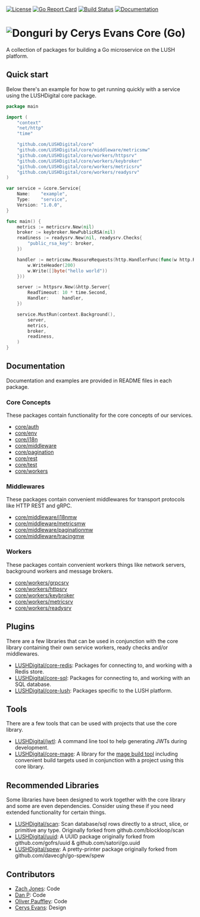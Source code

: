 [![License](https://img.shields.io/badge/License-Apache%202.0-blue.svg)](https://raw.githubusercontent.com/LUSHDigital/core/master/LICENSE) [![Go Report Card](https://goreportcard.com/badge/github.com/LUSHDigital/core)](https://goreportcard.com/report/github.com/LUSHDigital/core) [![Build Status](https://travis-ci.org/LUSHDigital/core.svg?branch=master)](https://travis-ci.org/LUSHDigital/core)
[![Documentation](https://img.shields.io/badge/docs-pkg.go.dev-blue)](https://pkg.go.dev/github.com/LUSHDigital/core?tab=doc)

# ![Donguri by Cerys Evans](https://res.cloudinary.com/lush/image/upload/c_scale,w_60/v1568812743/github/core/donguri_wink_cropped.jpg) Core (Go)
A collection of packages for building a Go microservice on the LUSH platform.

## Quick start
Below there's an example for how to get running quickly with a service using the LUSHDigital core package.

```go
package main

import (
	"context"
	"net/http"
	"time"

	"github.com/LUSHDigital/core"
	"github.com/LUSHDigital/core/middleware/metricsmw"
	"github.com/LUSHDigital/core/workers/httpsrv"
	"github.com/LUSHDigital/core/workers/keybroker"
	"github.com/LUSHDigital/core/workers/metricsrv"
	"github.com/LUSHDigital/core/workers/readysrv"
)

var service = &core.Service{
	Name:    "example",
	Type:    "service",
	Version: "1.0.0",
}

func main() {
	metrics := metricsrv.New(nil)
	broker := keybroker.NewPublicRSA(nil)
	readiness := readysrv.New(nil, readysrv.Checks{
		"public_rsa_key": broker,
	})

	handler := metricsmw.MeasureRequests(http.HandlerFunc(func(w http.ResponseWriter, _ *http.Request) {
		w.WriteHeader(200)
		w.Write([]byte("hello world"))
	}))

	server := httpsrv.New(&http.Server{
		ReadTimeout: 10 * time.Second,
		Handler:     handler,
	})

	service.MustRun(context.Background(),
		server,
		metrics,
		broker,
		readiness,
	)
}

```

## Documentation
Documentation and examples are provided in README files in each package.

### Core Concepts
These packages contain functionality for the core concepts of our services.

- [core/auth](https://github.com/LUSHDigital/core/tree/master/auth#auth)
- [core/env](https://github.com/LUSHDigital/core/tree/master/env#env)
- [core/i18n](https://github.com/LUSHDigital/core/tree/master/i18n#internationalisation)
- [core/middleware](https://github.com/LUSHDigital/core/tree/master/middleware#middleware)
- [core/pagination](https://github.com/LUSHDigital/core/tree/master/pagination#pagination)
- [core/rest](https://github.com/LUSHDigital/core/tree/master/rest#rest)
- [core/test](https://github.com/LUSHDigital/core/tree/master/test#test)
- [core/workers](https://github.com/LUSHDigital/core/tree/master/workers#workers)

### Middlewares
These packages contain convenient middlewares for transport protocols like HTTP REST and gRPC.

- [core/middleware/i18nmw](https://github.com/LUSHDigital/core/tree/master/middleware/i18nmw#internationalisation-middleware)
- [core/middleware/metricsmw](https://github.com/LUSHDigital/core/tree/master/middleware/metricsmw#metrics-middleware)
- [core/middleware/paginationmw](https://github.com/LUSHDigital/core/tree/master/middleware/paginationmw#pagination-middleware)
- [core/middleware/tracingmw](https://github.com/LUSHDigital/core/tree/master/middleware/tracingmw#tracing-middleware)

### Workers
These packages contain convenient workers things like network servers, background workers and message brokers.

- [core/workers/grpcsrv](https://github.com/LUSHDigital/core/tree/master/workers/grpcsrv#grpc-server)
- [core/workers/httpsrv](https://github.com/LUSHDigital/core/tree/master/workers/httpsrv#http-server)
- [core/workers/keybroker](https://github.com/LUSHDigital/core/tree/master/workers/keybroker#key-broker)
- [core/workers/metricsrv](https://github.com/LUSHDigital/core/tree/master/workers/metricsrv#metric-server)
- [core/workers/readysrv](https://github.com/LUSHDigital/core/tree/master/workers/readysrv#ready-server)

## Plugins
There are a few libraries that can be used in conjunction with the core library containing their own service workers, ready checks and/or middlewares.

- [LUSHDigital/core-redis](https://github.com/LUSHDigital/core-redis#core-redis): Packages for connecting to, and working with a Redis store.
- [LUSHDigital/core-sql](https://github.com/LUSHDigital/core-sql#core-sql): Packages for connecting to, and working with an SQL database.
- [LUSHDigital/core-lush](https://github.com/LUSHDigital/core-lush#core-lush-go): Packages specific to the LUSH platform.

## Tools
There are a few tools that can be used with projects that use the core library.

- [LUSHDigital/jwtl](https://github.com/LUSHDigital/jwtl#jwtl-json-web-token-command-line-tool): A command line tool to help generating JWTs during development.
- [LUSHDigital/core-mage](https://github.com/LUSHDigital/core-mage): A library for the [mage build tool](https://magefile.org/) including convenient build targets used in conjunction with a project using this core library.

## Recommended Libraries
Some libraries have been designed to work together with the core library and some are even dependencies.
Consider using these if you need extended functionality for certain things.

- [LUSHDigital/scan](https://github.com/LUSHDigital/scan): Scan database/sql rows directly to a struct, slice, or primitive any type. Originally forked from github.com/blockloop/scan
- [LUSHDigital/uuid](https://github.com/LUSHDigital/uuid): A UUID package originally forked from github.com/gofrs/uuid & github.com/satori/go.uuid
- [LUSHDigital/spew](https://github.com/LUSHDigital/spew): A pretty-printer package originally forked from github.com/davecgh/go-spew/spew

## Contributors
- [Zach Jones](https://github.com/zdjones): Code
- [Dan P](https://github.com/cuotos): Code
- [Oliver Pauffley](https://github.com/oliverpauffley): Code
- [Cerys Evans](https://www.cerysevansillustration.com/): Design
